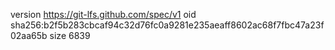 version https://git-lfs.github.com/spec/v1
oid sha256:b2f5b283cbcaf94c32d76fc0a9281e235aeaff8602ac68f7fbc47a23f02aa65b
size 6839
